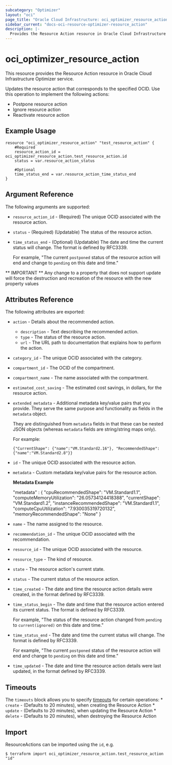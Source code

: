 ```yaml
---
subcategory: "Optimizer"
layout: "oci"
page_title: "Oracle Cloud Infrastructure: oci_optimizer_resource_action"
sidebar_current: "docs-oci-resource-optimizer-resource_action"
description: |-
  Provides the Resource Action resource in Oracle Cloud Infrastructure Optimizer service
---
```


# oci_optimizer_resource_action
This resource provides the Resource Action resource in Oracle Cloud Infrastructure Optimizer service.

Updates the resource action that corresponds to the specified OCID. 
Use this operation to implement the following actions:

  * Postpone resource action
  * Ignore resource action
  * Reactivate resource action


## Example Usage

```hcl
resource "oci_optimizer_resource_action" "test_resource_action" {
	#Required
	resource_action_id = oci_optimizer_resource_action.test_resource_action.id
	status = var.resource_action_status

	#Optional
	time_status_end = var.resource_action_time_status_end
}
```

## Argument Reference

The following arguments are supported:

* `resource_action_id` - (Required) The unique OCID associated with the resource action.
* `status` - (Required) (Updatable) The status of the resource action.
* `time_status_end` - (Optional) (Updatable) The date and time the current status will change. The format is defined by RFC3339.

	For example, "The current `postponed` status of the resource action will end and change to `pending` on this date and time." 


** IMPORTANT **
Any change to a property that does not support update will force the destruction and recreation of the resource with the new property values

## Attributes Reference

The following attributes are exported:

* `action` - Details about the recommended action. 
	* `description` - Text describing the recommended action.
	* `type` - The status of the resource action.
	* `url` - The URL path to documentation that explains how to perform the action.
* `category_id` - The unique OCID associated with the category.
* `compartment_id` - The OCID of the compartment.
* `compartment_name` - The name associated with the compartment.
* `estimated_cost_saving` - The estimated cost savings, in dollars, for the resource action.
* `extended_metadata` - Additional metadata key/value pairs that you provide. They serve the same purpose and functionality as fields in the `metadata` object.

	They are distinguished from `metadata` fields in that these can be nested JSON objects (whereas `metadata` fields are string/string maps only).

	For example:

	`{"CurrentShape": {"name":"VM.Standard2.16"}, "RecommendedShape": {"name":"VM.Standard2.8"}}` 
* `id` - The unique OCID associated with the resource action.
* `metadata` - Custom metadata key/value pairs for the resource action.

	**Metadata Example**

	"metadata" : { "cpuRecommendedShape": "VM.Standard1.1", "computeMemoryUtilization": "26.05734124418388", "currentShape": "VM.Standard1.2", "instanceRecommendedShape": "VM.Standard1.1", "computeCpuUtilization": "7.930035319720132", "memoryRecommendedShape": "None" } 
* `name` - The name assigned to the resource.
* `recommendation_id` - The unique OCID associated with the recommendation.
* `resource_id` - The unique OCID associated with the resource.
* `resource_type` - The kind of resource.
* `state` - The resource action's current state.
* `status` - The current status of the resource action.
* `time_created` - The date and time the resource action details were created, in the format defined by RFC3339.
* `time_status_begin` - The date and time that the resource action entered its current status. The format is defined by RFC3339.

	For example, "The status of the resource action changed from `pending` to `current(ignored)` on this date and time." 
* `time_status_end` - The date and time the current status will change. The format is defined by RFC3339.

	For example, "The current `postponed` status of the resource action will end and change to `pending` on this date and time." 
* `time_updated` - The date and time the resource action details were last updated, in the format defined by RFC3339.

## Timeouts

The `timeouts` block allows you to specify [timeouts](https://registry.terraform.io/providers/oracle/oci/latest/docs/guides/changing_timeouts) for certain operations:
	* `create` - (Defaults to 20 minutes), when creating the Resource Action
	* `update` - (Defaults to 20 minutes), when updating the Resource Action
	* `delete` - (Defaults to 20 minutes), when destroying the Resource Action


## Import

ResourceActions can be imported using the `id`, e.g.

```
$ terraform import oci_optimizer_resource_action.test_resource_action "id"
```


